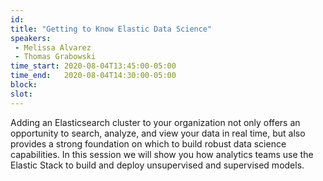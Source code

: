 ```yaml
---
id: 
title: "Getting to Know Elastic Data Science"
speakers:
 - Melissa Alvarez
 - Thomas Grabowski
time_start: 2020-08-04T13:45:00-05:00
time_end:   2020-08-04T14:30:00-05:00
block: 
slot: 
---
```


<span class=""> Adding an Elasticsearch cluster to your organization not only offers an opportunity to search, analyze, and view your data in real time, but also provides a strong foundation on which to build robust data science capabilities. In this session we will show you how analytics teams use the Elastic Stack to build and deploy unsupervised and supervised models.</span>